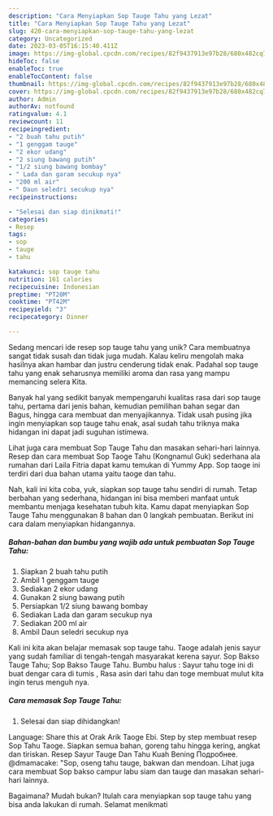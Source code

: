```yaml
---
description: "Cara Menyiapkan Sop Tauge Tahu yang Lezat"
title: "Cara Menyiapkan Sop Tauge Tahu yang Lezat"
slug: 420-cara-menyiapkan-sop-tauge-tahu-yang-lezat
category: Uncategorized
date: 2023-03-05T16:15:40.411Z
image: https://img-global.cpcdn.com/recipes/82f9437913e97b28/680x482cq70/sop-tauge-tahu-foto-resep-utama.jpg
hideToc: false
enableToc: true
enableTocContent: false
thumbnail: https://img-global.cpcdn.com/recipes/82f9437913e97b28/680x482cq70/sop-tauge-tahu-foto-resep-utama.jpg
cover: https://img-global.cpcdn.com/recipes/82f9437913e97b28/680x482cq70/sop-tauge-tahu-foto-resep-utama.jpg
author: Admin
authorAv: notfound
ratingvalue: 4.1
reviewcount: 11
recipeingredient:
- "2 buah tahu putih"
- "1 genggam tauge"
- "2 ekor udang"
- "2 siung bawang putih"
- "1/2 siung bawang bombay"
- " Lada dan garam secukup nya"
- "200 ml air"
- " Daun seledri secukup nya"
recipeinstructions:

- "Selesai dan siap dinikmati!"
categories:
- Resep
tags:
- sop
- tauge
- tahu

katakunci: sop tauge tahu 
nutrition: 161 calories
recipecuisine: Indonesian
preptime: "PT20M"
cooktime: "PT42M"
recipeyield: "3"
recipecategory: Dinner

---
```





Sedang mencari ide resep sop tauge tahu yang unik? Cara membuatnya sangat tidak susah dan tidak juga mudah. Kalau keliru mengolah maka hasilnya akan hambar dan justru cenderung tidak enak. Padahal sop tauge tahu yang enak seharusnya memiliki aroma dan rasa yang mampu memancing selera Kita.





Banyak hal yang sedikit banyak mempengaruhi kualitas rasa dari sop tauge tahu, pertama dari jenis bahan, kemudian pemilihan bahan segar dan Bagus, hingga cara membuat dan menyajikannya. Tidak usah pusing jika ingin menyiapkan sop tauge tahu enak,      asal sudah tahu triknya maka hidangan ini dapat jadi suguhan istimewa.














Lihat juga cara membuat Sop Tauge Tahu dan masakan sehari-hari lainnya. Resep dan cara membuat Sop Taoge Tahu (Kongnamul Guk) sederhana ala rumahan dari Laila Fitria dapat kamu temukan di Yummy App. Sop taoge ini terdiri dari dua bahan utama yaitu taoge dan tahu.






Nah, kali ini kita coba, yuk, siapkan sop tauge tahu sendiri di rumah. Tetap berbahan yang sederhana, hidangan ini bisa memberi manfaat untuk membantu menjaga kesehatan tubuh kita. Kamu dapat menyiapkan Sop Tauge Tahu menggunakan 8 bahan dan 0 langkah pembuatan. Berikut ini cara dalam menyiapkan hidangannya.

<!--inarticleads1-->

##### Bahan-bahan dan bumbu yang wajib ada untuk pembuatan Sop Tauge Tahu:

1. Siapkan 2 buah tahu putih
1. Ambil 1 genggam tauge
1. Sediakan 2 ekor udang
1. Gunakan 2 siung bawang putih
1. Persiapkan 1/2 siung bawang bombay
1. Sediakan  Lada dan garam secukup nya
1. Sediakan 200 ml air
1. Ambil  Daun seledri secukup nya


Kali ini kita akan belajar memasak sop tauge tahu. Taoge adalah jenis sayur yang sudah familiar di tengah-tengah masyarakat kerena sayur. Sop Bakso Tauge Tahu; Sop Bakso Tauge Tahu. Bumbu halus : Sayur tahu toge ini di buat dengar cara di tumis , Rasa asin dari tahu dan toge membuat mulut kita ingin terus menguh nya. 

<!--inarticleads2-->

##### Cara memasak Sop Tauge Tahu:


1. Selesai dan siap dihidangkan!

Language: Share this at Orak Arik Taoge Ebi. Step by step membuat resep Sop Tahu Taoge. Siapkan semua bahan, goreng tahu hingga kering, angkat dan tiriskan. Resep Sayur Tauge Dan Tahu Kuah Bening Подробнее. @dmamacake: &#34;Sop, oseng tahu tauge, bakwan dan mendoan. Lihat juga cara membuat Sop bakso campur labu siam dan tauge dan masakan sehari-hari lainnya. 

Bagaimana? Mudah bukan? Itulah cara menyiapkan sop tauge tahu yang bisa anda lakukan di rumah. Selamat menikmati
